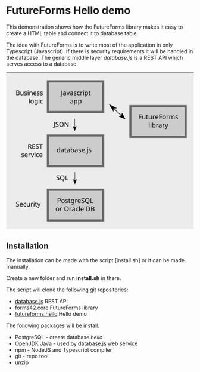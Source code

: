 # FutureForms Hello demo

This demonstration shows how the FutureForms library
makes it easy to create a HTML table and connect
it to database table.

The idea with FutureForms is to write most of the
application in only Typescript (Javascript). 
If there is security requirements it will be handled
in the database.
The generic middle layer *database.js* is a REST API
which serves access to a database.

![Blocks](images/blocks.svg)

## Installation

The installation can be made with the script [install.sh]
or it can be made manually.

Create a new folder and run **install.sh** in there.

The script will clone the following git repositories:

* [database.js](https://github.com/miracle-42/database.js) REST API
* [forms42.core](https://github.com/miracle-42/forms42.core) FutureForms library
* [futureforms.hello](https://github.com/miracle-42/futureforms.hello) Hello demo

The following packages will be install:

* PostgreSQL - create database *hello*
* OpenJDK Java - used by database.js web service
* npm - NodeJS and Typescript compiler
* git - repo tool
* unzip


